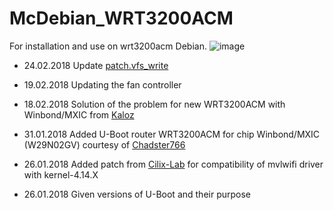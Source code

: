 # McDebian_WRT3200ACM
For installation and use on wrt3200acm Debian.
![image](https://github.com/ValCher1961/McDebian_WRT3200ACM/blob/master/debian.png)

* 24.02.2018 Update [patch.vfs_write](https://github.com/hauke/mwlwifi/commit/eac34911c6f5ff2e7e6e4ecd41c5dd10f97bd4ce)

* 19.02.2018 Updating the fan controller

* 18.02.2018 Solution of the problem for new WRT3200ACM with Winbond/MXIC from [Kaloz](https://git.openwrt.org/?p=openwrt/staging/kaloz.git;a=commit;h=7ae59a2f288ba1cef23b20e1d36e199e8c646245)

* 31.01.2018 Added U-Boot router WRT3200ACM for chip Winbond/MXIC (W29N02GV) courtesy of [Chadster766](https://github.com/Chadster766)

* 26.01.2018 Added patch from [Cilix-Lab](https://github.com/cilix-lab/ubuntu-wrt/blob/master/patches/vfs_write.patch) for compatibility of mvlwifi driver with kernel-4.14.X

* 26.01.2018 Given versions of U-Boot and their purpose
